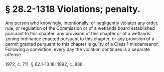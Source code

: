 # § 28.2-1318 Violations; penalty.

<p>Any person who knowingly, intentionally, or negligently violates any order, rule, or regulation of the Commission or of a wetlands board established pursuant to this chapter, any provision of this chapter or of a wetlands zoning ordinance enacted pursuant to this chapter, or any provision of a permit granted pursuant to this chapter is guilty of a Class 1 misdemeanor. Following a conviction, every day the violation continues is a separate offense.</p><p>1972, c. 711, § 62.1-13.18; 1992, c. 836.</p>